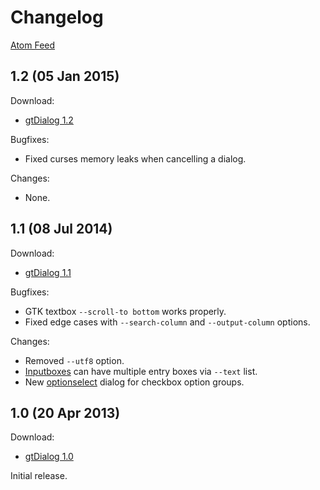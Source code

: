 # Changelog

[Atom Feed][]

[Atom Feed]: feed

## 1.2 (05 Jan 2015)

Download:

* [gtDialog 1.2][]

Bugfixes:

* Fixed curses memory leaks when cancelling a dialog.

Changes:

* None.

[gtDialog 1.2]: download/gtdialog_1.2.zip

## 1.1 (08 Jul 2014)

Download:

* [gtDialog 1.1][]

Bugfixes:

* GTK textbox `--scroll-to bottom` works properly.
* Fixed edge cases with `--search-column` and `--output-column` options.

Changes:

* Removed `--utf8` option.
* [Inputboxes][] can have multiple entry boxes via `--text` list.
* New [optionselect][] dialog for checkbox option groups.

[gtDialog 1.1]: download/gtdialog_1.1.zip
[Inputboxes]: manual.html#Inputboxes
[optionselect]: manual.html#Option.Selection

## 1.0 (20 Apr 2013)

Download:

* [gtDialog 1.0][]

Initial release.

[gtDialog 1.0]: download/gtdialog_1.0.zip
